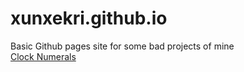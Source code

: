# xunxekri.github.io
Basic Github pages site for some bad projects of mine  
[Clock Numerals](/clocknumerals/)
